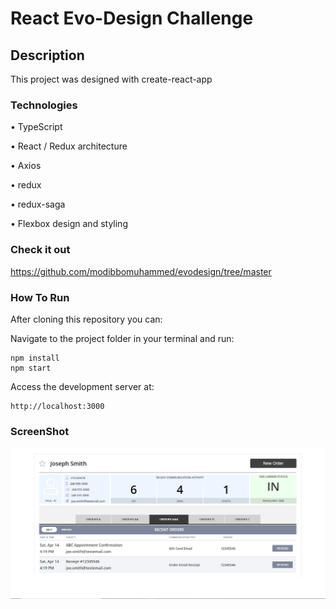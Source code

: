 # React Evo-Design Challenge

## Description

This project was designed with create-react-app

### Technologies

• TypeScript

• React / Redux architecture

• Axios

• redux

• redux-saga

• Flexbox design and styling

### Check it out
https://github.com/modibbomuhammed/evodesign/tree/master  
  
### How To Run

After cloning this repository you can:

Navigate to the project folder in your terminal and run:
```
npm install
npm start
```

Access the development server at:
```
http://localhost:3000
```

### ScreenShot
![Alt text](https://github.com/modibbomuhammed/evodesign/blob/4cd9c3c286b03c47fdb659308870b217bd987ac4/newUserInterface.PNG)
